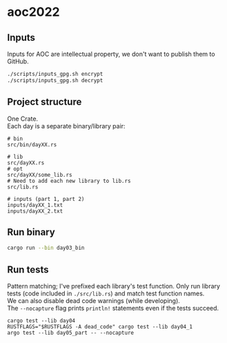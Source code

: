 # aoc2022

## Inputs
Inputs for AOC are intellectual property, we don't want to publish them 
to GitHub.   
```bash
./scripts/inputs_gpg.sh encrypt
./scripts/inputs_gpg.sh decrypt
```

## Project structure
One Crate.   
Each day is a separate binary/library pair:
```
# bin
src/bin/dayXX.rs

# lib
src/dayXX.rs
# opt
src/dayXX/some_lib.rs
# Need to add each new library to lib.rs
src/lib.rs

# inputs (part 1, part 2)
inputs/dayXX_1.txt
inputs/dayXX_2.txt
```

## Run binary
```bash
cargo run --bin day03_bin
```

## Run tests
Pattern matching; I've prefixed each library's test function.
Only run library tests (code included in `./src/lib.rs`) and 
match test function names.   
We can also disable dead code warnings (while developing).   
The `--nocapture` flag prints `println!` statements even if the tests succeed.
```
cargo test --lib day04
RUSTFLAGS="$RUSTFLAGS -A dead_code" cargo test --lib day04_1
argo test --lib day05_part -- --nocapture
```

